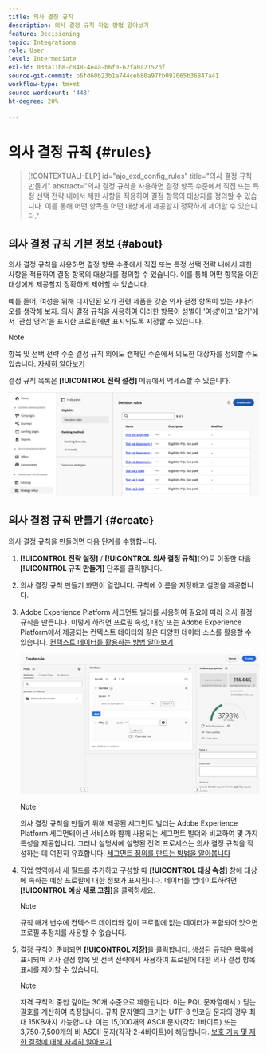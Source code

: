 ```yaml
---
title: 의사 결정 규칙
description: 의사 결정 규칙 작업 방법 알아보기
feature: Decisioning
topic: Integrations
role: User
level: Intermediate
exl-id: 033a11b8-c848-4e4a-b6f0-62fa0a2152bf
source-git-commit: b6fd60b23b1a744ceb80a97fb092065b36847a41
workflow-type: tm+mt
source-wordcount: '448'
ht-degree: 20%

---
```


# 의사 결정 규칙 {#rules}

>[!CONTEXTUALHELP]
>id="ajo_exd_config_rules"
>title="의사 결정 규칙 만들기"
>abstract="의사 결정 규칙을 사용하면 결정 항목 수준에서 직접 또는 특정 선택 전략 내에서 제한 사항을 적용하여 결정 항목의 대상자를 정의할 수 있습니다. 이를 통해 어떤 항목을 어떤 대상에게 제공할지 정확하게 제어할 수 있습니다."

## 의사 결정 규칙 기본 정보 {#about}

의사 결정 규칙을 사용하면 결정 항목 수준에서 직접 또는 특정 선택 전략 내에서 제한 사항을 적용하여 결정 항목의 대상자를 정의할 수 있습니다. 이를 통해 어떤 항목을 어떤 대상에게 제공할지 정확하게 제어할 수 있습니다.

예를 들어, 여성을 위해 디자인된 요가 관련 제품을 갖춘 의사 결정 항목이 있는 시나리오를 생각해 보자. 의사 결정 규칙을 사용하여 이러한 항목이 성별이 &#39;여성&#39;이고 &#39;요가&#39;에서 &#39;관심 영역&#39;을 표시한 프로필에만 표시되도록 지정할 수 있습니다.

>[!NOTE]
>
>항목 및 선택 전략 수준 결정 규칙 외에도 캠페인 수준에서 의도한 대상자를 정의할 수도 있습니다. [자세히 알아보기](../campaigns/create-campaign.md#audience)

결정 규칙 목록은 **[!UICONTROL 전략 설정]** 메뉴에서 액세스할 수 있습니다.

![](assets/decision-rules-list.png)

## 의사 결정 규칙 만들기 {#create}

의사 결정 규칙을 만들려면 다음 단계를 수행합니다.

1. **[!UICONTROL 전략 설정]** / **[!UICONTROL 의사 결정 규칙]**(으)로 이동한 다음 **[!UICONTROL 규칙 만들기]** 단추를 클릭합니다.

1. 의사 결정 규칙 만들기 화면이 열립니다. 규칙에 이름을 지정하고 설명을 제공합니다.

1. Adobe Experience Platform 세그먼트 빌더를 사용하여 필요에 따라 의사 결정 규칙을 만듭니다. 이렇게 하려면 프로필 속성, 대상 또는 Adobe Experience Platform에서 제공되는 컨텍스트 데이터와 같은 다양한 데이터 소스를 활용할 수 있습니다. [컨텍스트 데이터를 활용하는 방법 알아보기](#context-data)

   ![](assets/decision-rules-build.png)

   >[!NOTE]
   >
   >의사 결정 규칙을 만들기 위해 제공된 세그먼트 빌더는 Adobe Experience Platform 세그먼테이션 서비스와 함께 사용되는 세그먼트 빌더와 비교하여 몇 가지 특성을 제공합니다.  그러나 설명서에 설명된 전역 프로세스는 의사 결정 규칙을 작성하는 데 여전히 유효합니다. [세그먼트 정의를 만드는 방법을 알아봅니다](../audience/creating-a-segment-definition.md)

1. 작업 영역에서 새 필드를 추가하고 구성할 때 **[!UICONTROL 대상 속성]** 창에 대상에 속하는 예상 프로필에 대한 정보가 표시됩니다. 데이터를 업데이트하려면 **[!UICONTROL 예상 새로 고침]**&#x200B;을 클릭하세요.

   >[!NOTE]
   >
   >규칙 매개 변수에 컨텍스트 데이터와 같이 프로필에 없는 데이터가 포함되어 있으면 프로필 추정치를 사용할 수 없습니다.

1. 결정 규칙이 준비되면 **[!UICONTROL 저장]**&#x200B;을 클릭합니다. 생성된 규칙은 목록에 표시되며 의사 결정 항목 및 선택 전략에서 사용하여 프로필에 대한 의사 결정 항목 표시를 제어할 수 있습니다.

   >[!NOTE]
   >
   >자격 규칙의 중첩 깊이는 30개 수준으로 제한됩니다. 이는 PQL 문자열에서 `)` 닫는 괄호를 계산하여 측정됩니다. 규칙 문자열의 크기는 UTF-8 인코딩 문자의 경우 최대 15KB까지 가능합니다. 이는 15,000개의 ASCII 문자(각각 1바이트) 또는 3,750-7,500개의 비 ASCII 문자(각각 2-4바이트)에 해당합니다. [보호 기능 및 제한 결정에 대해 자세히 알아보기](gs-experience-decisioning.md#guardrails)
